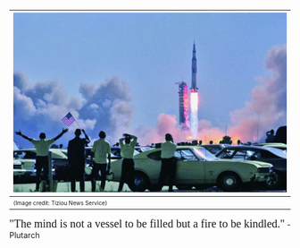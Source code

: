 | ![](a11.jpg) |
|:--|
| <span style="font-size: 10px;">(Image credit: Tiziou News Service)</span> |

<span style="font-family: Stoic Script; font-size: 20px;">"The mind is not a vessel to be filled but a fire to be kindled."</span> -Plutarch
